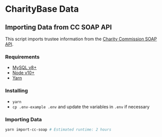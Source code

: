 # CharityBase Data

## Importing Data from CC SOAP API

This script imports trustee information from the [Charity Commission SOAP API](https://apps.charitycommission.gov.uk/Showcharity/API/SearchCharitiesV1/Docs/DevGuideHome.aspx).

### Requirements

- [MySQL v8+](https://www.mysql.com)
- [Node v10+](https://nodejs.org)
- [Yarn](https://yarnpkg.com)

### Installing

- `yarn`
- `cp .env-example .env` and update the variables in `.env` if necessary

### Importing Data

```bash
yarn import-cc-soap # Estimated runtime: 2 hours
```
